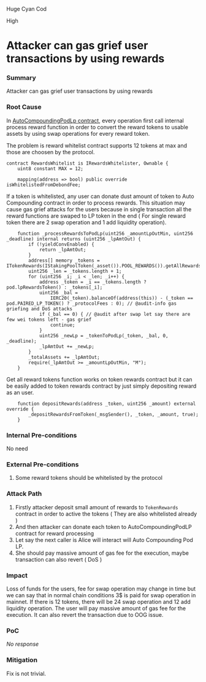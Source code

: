 Huge Cyan Cod

High

# Attacker can gas grief user transactions by using rewards

### Summary

Attacker can gas grief user transactions by using rewards

### Root Cause

In [AutoCompoundingPodLp contract](https://github.com/sherlock-audit/2025-01-peapods-finance/blob/main/contracts/contracts/AutoCompoundingPodLp.sol#L213), every operation first call internal process reward function in order to convert the reward tokens to usable assets by using swap operations for every reward token. 

The problem is reward whitelist contract supports 12 tokens at max and those are choosen by the protocol. 

```solidity
contract RewardsWhitelist is IRewardsWhitelister, Ownable {
    uint8 constant MAX = 12;

    mapping(address => bool) public override isWhitelistedFromDebondFee;
```

If a token is whitelisted, any user can donate dust amount of token to Auto Compounding contract in order to process rewards.  This situation may cause gas grief attacks for the users because in single transaction all the reward functions are swaped to LP token in the end ( For single reward token there are 2 swap operation and 1 add liquidity operation).

```solidity
    function _processRewardsToPodLp(uint256 _amountLpOutMin, uint256 _deadline) internal returns (uint256 _lpAmtOut) {
        if (!yieldConvEnabled) {
            return _lpAmtOut;
        }
        address[] memory _tokens = ITokenRewards(IStakingPoolToken(_asset()).POOL_REWARDS()).getAllRewardsTokens();
        uint256 _len = _tokens.length + 1;
        for (uint256 _i; _i < _len; _i++) {
            address _token = _i == _tokens.length ? pod.lpRewardsToken() : _tokens[_i];
            uint256 _bal =
                IERC20(_token).balanceOf(address(this)) - (_token == pod.PAIRED_LP_TOKEN() ? _protocolFees : 0); // @audit-info gas griefing and DoS attacks
            if (_bal == 0) { // @audit after swap let say there are few wei tokens left - gas grief
                continue;
            }
            uint256 _newLp = _tokenToPodLp(_token, _bal, 0, _deadline);
            _lpAmtOut += _newLp;
        }
        _totalAssets += _lpAmtOut;
        require(_lpAmtOut >= _amountLpOutMin, "M");
    }
```

Get all reward tokens function works on token rewards contract but it can be easily added to token rewards contract by just simply depositing reward as an user.

```solidity
    function depositRewards(address _token, uint256 _amount) external override {
        _depositRewardsFromToken(_msgSender(), _token, _amount, true);
    }
```

### Internal Pre-conditions

No need

### External Pre-conditions

1. Some reward tokens should be whitelisted by the protocol

### Attack Path

1. Firstly attacker deposit small amount of rewards to `TokenRewards` contract in order to active the tokens ( They are also whitelisted already )
2. And then attacker can donate each token to AutoCompoundingPodLP contract for reward processing
3. Let say the next caller is Alice will interact will Auto Compounding Pod LP. 
4. She should pay massive amount of gas fee for the execution, maybe transaction can also revert ( DoS )

### Impact

Loss of funds for the users, fee for swap operation may change in time but we can say that in normal chain conditions 3$ is paid for swap operation in mainnet. If there is 12 tokens, there will be 24 swap operation and 12 add liquidity operation. The user will pay massive amount of gas fee for the execution. It can also revert the transaction due to OOG issue.

### PoC

_No response_

### Mitigation

Fix is not trivial.